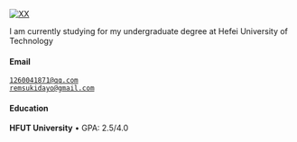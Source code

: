 [![XX](https://img.shields.io/badge/XX-github-blue?logo=github)](https://github.com/XX)

I am currently studying for my undergraduate degree at Hefei University of Technology

#### Email  
<code>1260041871@qq.com</code>  
<code>remsukidayo@gmail.com</code>

#### Education  
**HFUT University**
• GPA: 2.5/4.0 

